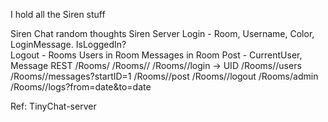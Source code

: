 I hold all the Siren stuff

Siren Chat random thoughts
  Siren Server
    Login - Room, Username, Color, LoginMessage.   IsLoggedIn?  
    Logout - 
    Rooms
    Users in Room
    Messages in Room
    Post - CurrentUser, Message 
    REST
      /Rooms/
      /Rooms/<room>/
      /Rooms/<room>/login -> UID
      /Rooms/<room>/users
      /Rooms/<room>/messages?startID=1
      /Rooms/<room>/post
      /Rooms/<room>/logout
      /Rooms/admin
      /Rooms/<room>/logs?from=date&to=date
  
Ref: TinyChat-server